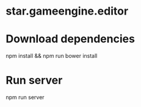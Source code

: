 # star.gameengine.editor

# Download dependencies
npm install && npm run bower install

# Run server
npm run server
